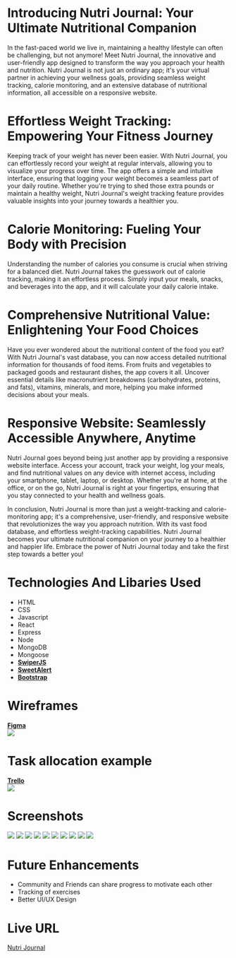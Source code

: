 # Introducing Nutri Journal: Your Ultimate Nutritional Companion

In the fast-paced world we live in, maintaining a healthy lifestyle can often be challenging, but not anymore! Meet Nutri Journal, the innovative and user-friendly app designed to transform the way you approach your health and nutrition. Nutri Journal is not just an ordinary app; it's your virtual partner in achieving your wellness goals, providing seamless weight tracking, calorie monitoring, and an extensive database of nutritional information, all accessible on a responsive website.

# Effortless Weight Tracking: Empowering Your Fitness Journey

Keeping track of your weight has never been easier. With Nutri Journal, you can effortlessly record your weight at regular intervals, allowing you to visualize your progress over time. The app offers a simple and intuitive interface, ensuring that logging your weight becomes a seamless part of your daily routine. Whether you're trying to shed those extra pounds or maintain a healthy weight, Nutri Journal's weight tracking feature provides valuable insights into your journey towards a healthier you.

# Calorie Monitoring: Fueling Your Body with Precision

Understanding the number of calories you consume is crucial when striving for a balanced diet. Nutri Journal takes the guesswork out of calorie tracking, making it an effortless process. Simply input your meals, snacks, and beverages into the app, and it will calculate your daily calorie intake.

# Comprehensive Nutritional Value: Enlightening Your Food Choices

Have you ever wondered about the nutritional content of the food you eat? With Nutri Journal's vast database, you can now access detailed nutritional information for thousands of food items. From fruits and vegetables to packaged goods and restaurant dishes, the app covers it all. Uncover essential details like macronutrient breakdowns (carbohydrates, proteins, and fats), vitamins, minerals, and more, helping you make informed decisions about your meals.

# Responsive Website: Seamlessly Accessible Anywhere, Anytime

Nutri Journal goes beyond being just another app by providing a responsive website interface. Access your account, track your weight, log your meals, and find nutritional values on any device with internet access, including your smartphone, tablet, laptop, or desktop. Whether you're at home, at the office, or on the go, Nutri Journal is right at your fingertips, ensuring that you stay connected to your health and wellness goals.

In conclusion, Nutri Journal is more than just a weight-tracking and calorie-monitoring app; it's a comprehensive, user-friendly, and responsive website that revolutionizes the way you approach nutrition. With its vast food database, and effortless weight-tracking capabilities. Nutri Journal becomes your ultimate nutritional companion on your journey to a healthier and happier life. Embrace the power of Nutri Journal today and take the first step towards a better you!

# Technologies And Libaries Used
- HTML
- CSS
- Javascript
- React
- Express
- Node
- MongoDB
- Mongoose
- [**SwiperJS**](https://swiperjs.com/)
- [**SweetAlert**](https://sweetalert.js.org/)
- [**Bootstrap**](https://getbootstrap.com/)

# Wireframes
[**Figma**](https://www.figma.com/file/bNUHoLFCBLx2o5cIbm9UE8/Nutri-Journal?type=design&node-id=0%3A1&mode=design&t=7zKBnbyc2sRpDeY3-1)<br>
<img src="https://imgur.com/1B6yu4C.png">

# Task allocation example
[**Trello**](https://trello.com/b/9vUbyMSL/nutri-journal)<br>
<img src="https://imgur.com/8eNYRAS.png">

# Screenshots
<img src="https://imgur.com/Elfll7R.png">
<img src="https://imgur.com/ByZ3Vwb.png">
<img src="https://imgur.com/NbEgCiB.png">
<img src="https://imgur.com/c3YiHy9.png">
<img src="https://imgur.com/kVMrBjT.png">
<img src="https://imgur.com/Q2WRVbm.png">
<img src="https://imgur.com/vNxGFdy.png">
<img src="https://imgur.com/vjDg0cH.png">
<img src="https://imgur.com/7XZoq8d.png">
<img src="https://imgur.com/VGTyJ6P.png">

# Future Enhancements
- Community and Friends can share progress to motivate each other
- Tracking of exercises
- Better UI/UX Design

# Live URL
[Nutri Journal](https://funny-lime-pocketbook.cyclic.app/)
